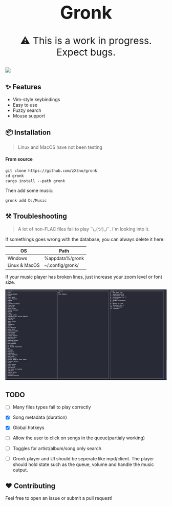<h1 align="center" style="font-size: 55px">Gronk</h1>
<p align="center" style="font-size: 30px">⚠️ This is a work in progress. Expect bugs.</p>

<div align="center" style="display:inline">
      <img src="media/gronk-2x.gif">
</div>

## ✨ Features
- Vim-style keybindings
- Easy to use
- Fuzzy search
- Mouse support

## 📦 Installation

> Linux and MacOS have not been testing

#### From source

```
git clone https://github.com/zX3no/gronk
cd gronk
cargo install --path gronk
```
Then add some music:
```
gronk add D:/Music
```

## ⚒️ Troubleshooting
> A lot of non-FLAC files fail to play ¯\\\_(ツ)_/¯. I'm looking into it.

If somethings goes wrong with the database, you can always delete it here:

| OS            | Path             |
|---------------|------------------|
| Windows       | %appdata%/gronk  |
| Linux & MacOS | ~/.config/gronk/ |

If your music player has broken lines, just increase your zoom level or font size.

![](media/broken.png)


## TODO
- [ ] Many files types fail to play correctly

- [x] Song metadata (duration)

- [x] Global hotkeys

- [ ] Allow the user to click on songs in the queue(partialy working)

- [ ] Toggles for artist/album/song only search

- [ ] Gronk player and UI should be seperate like mpd/client. The player should hold state such as the queue, volume and handle the music output.

## ❤️ Contributing

Feel free to open an issue or submit a pull request!